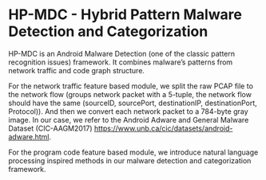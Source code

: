 # HP-MDC - Hybrid Pattern Malware Detection and Categorization
HP-MDC is an Android Malware Detection (one of the classic pattern recognition issues) framework. It combines malware’s patterns from network traffic and code graph structure.

For the network traffic feature based module, we split the raw PCAP file to the network flow (groups network packet with a 5-tuple, the network flow should have the same (sourceID, sourcePort, destinationIP, destinationPort, Protocol)). And then we convert each network packet to a 784-byte gray image.  In our case, we refer to the Android Adware and General Malware Dataset (CIC-AAGM2017) https://www.unb.ca/cic/datasets/android-adware.html.

For the program code feature based module, we introduce natural language processing inspired methods in our malware detection and categorization framework.
